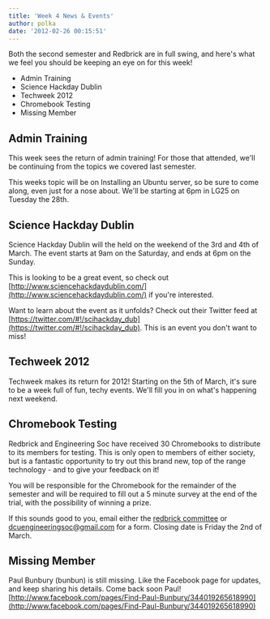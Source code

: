 ```yaml
---
title: 'Week 4 News & Events'
author: polka
date: '2012-02-26 00:15:51'
---
```

Both the second semester and Redbrick are in full swing, and here's what we feel you should be keeping an eye on for this week!

*   Admin Training
*   Science Hackday Dublin
*   Techweek 2012
*   Chromebook Testing
*   Missing Member

## Admin Training

This week sees the return of admin training! For those that attended, we'll be continuing from the topics we covered last semester.

This weeks topic will be on Installing an Ubuntu server, so be sure to come along, even just for a nose about. We'll be starting at 6pm in LG25 on Tuesday the 28th.

## Science Hackday Dublin

Science Hackday Dublin will the held on the weekend of the 3rd and 4th of March. The event starts at 9am on the Saturday, and ends at 6pm on the Sunday.

This is looking to be a great event, so check out [http://www.sciencehackdaydublin.com/](http://www.sciencehackdaydublin.com/) if you're interested.

Want to learn about the event as it unfolds? Check out their Twitter feed at [https://twitter.com/#!/scihackday_dub](https://twitter.com/#!/scihackday_dub). This is an event you don't want to miss!

## Techweek 2012

Techweek makes its return for 2012! Starting on the 5th of March, it's sure to be a week full of fun, techy events. We'll fill you in on what's happening next weekend.

## Chromebook Testing

Redbrick and Engineering Soc have received 30 Chromebooks to distribute to its members for testing. This is only open to members of either society, but is a fantastic opportunity to try out this brand new, top of the range technology - and to give your feedback on it!

You will be responsible for the Chromebook for the remainder of the semester and will be required to fill out a 5 minute survey at the end of the trial, with the possibility of winning a prize.

If this sounds good to you, email either the [redbrick committee](/about/contact/committee) or dcuengineeringsoc@gmail.com for a form. Closing date is Friday the 2nd of March.

## Missing Member

Paul Bunbury (bunbun) is still missing. Like the Facebook page for updates, and keep sharing his details. Come back soon Paul! [http://www.facebook.com/pages/Find-Paul-Bunbury/344019265618990](http://www.facebook.com/pages/Find-Paul-Bunbury/344019265618990)